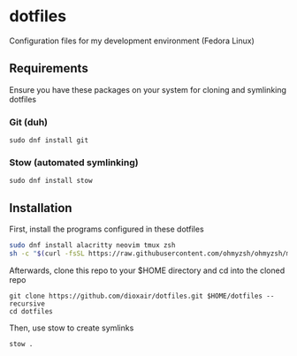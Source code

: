 # dotfiles

Configuration files for my development environment (Fedora Linux)

## Requirements
Ensure you have these packages on your system for cloning and symlinking dotfiles

### Git (duh)

```
sudo dnf install git
```

### Stow (automated symlinking)

```
sudo dnf install stow
```

## Installation

First, install the programs configured in these dotfiles

```bash
sudo dnf install alacritty neovim tmux zsh
sh -c "$(curl -fsSL https://raw.githubusercontent.com/ohmyzsh/ohmyzsh/master/tools/install.sh)" && rm -rf ~/.oh-my-zsh # Oh My Zsh
```

Afterwards, clone this repo to your $HOME directory and cd into the cloned repo

```
git clone https://github.com/dioxair/dotfiles.git $HOME/dotfiles --recursive
cd dotfiles
```

Then, use stow to create symlinks

```
stow .
```
